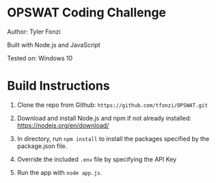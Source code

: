 # OPSWAT Coding Challenge

Author: Tyler Fonzi

Built with Node.js and JavaScript

Tested on: Windows 10

# Build Instructions

1. Clone the repo from Github: `https://github.com/tfonzi/OPSWAT.git`

2. Download and install Node.js and npm if not already installed: https://nodejs.org/en/download/

2. In directory, run `npm install` to install the packages specified by the package.json file.

3. Override the included `.env` file by specifying the API Key

4. Run the app with `node app.js`.
